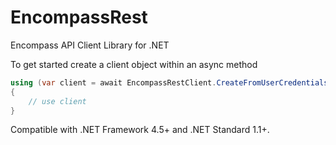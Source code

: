# EncompassRest
Encompass API Client Library for .NET

To get started create a client object within an async method
```c#
using (var client = await EncompassRestClient.CreateFromUserCredentialsAsync("apiClientId", "apiSecret", "encompassInstance", "encompassUserId", "encompassPassword"))
{
    // use client
}
```

Compatible with .NET Framework 4.5+ and .NET Standard 1.1+.